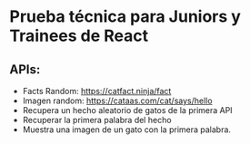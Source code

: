 # Prueba técnica para Juniors y Trainees de React

## APIs:

- Facts Random: https://catfact.ninja/fact
- Imagen random: https://cataas.com/cat/says/hello
- Recupera un hecho aleatorio de gatos de la primera API
- Recuperar la primera palabra del hecho
- Muestra una imagen de un gato con la primera palabra.